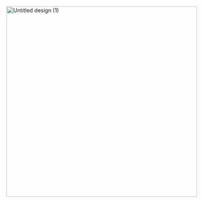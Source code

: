 
<img width="500" height="500" alt="Untitled design (1)" src="https://github.com/user-attachments/assets/81b83507-b3d5-4320-aea2-44b9b7e66e76" />
